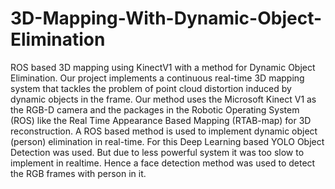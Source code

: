 # 3D-Mapping-With-Dynamic-Object-Elimination
ROS based 3D mapping using KinectV1 with a method for Dynamic Object Elimination.
Our project implements a continuous real-time 3D mapping system that tackles the problem of point cloud distortion induced by dynamic objects in the frame. Our method uses the Microsoft Kinect V1 as the RGB-D camera and the packages in the Robotic Operating System (ROS) like the Real Time Appearance Based Mapping (RTAB-map) for 3D reconstruction. A ROS based method is used to implement dynamic object (person) elimination in real-time. For this Deep Learning based YOLO Object Detection was used. But due to less powerful system it was too slow to implement in realtime. Hence a face detection method was used to detect the RGB frames with person in it. 
